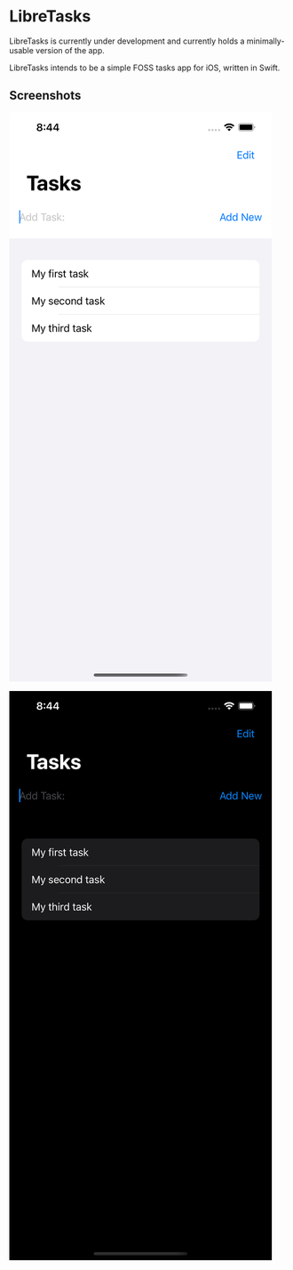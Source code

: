 # LibreTasks

LibreTasks is currently under development and currently holds a 
minimally-usable version of the app.

LibreTasks intends to be a simple FOSS tasks app for iOS, written in 
Swift.

## Screenshots

![Light Mode](Screenshots/preview_light.png)

![Dark Mode](Screenshots/preview_dark.png)

